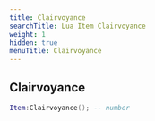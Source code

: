 ```yaml
---
title: Clairvoyance
searchTitle: Lua Item Clairvoyance
weight: 1
hidden: true
menuTitle: Clairvoyance
---
```

## Clairvoyance
```lua
Item:Clairvoyance(); -- number
```